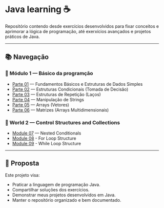 # Java learning ☕


Repositório contendo desde exercícios desenvolvidos para fixar conceitos e aprimorar a lógica de programação, até exerxícios avançados e projetos práticos de Java.

---

## 📚 Navegação

### 🔗 Módulo 1 — Básico da programção

- [Parte 01](./m1_Fundamentos_Básicos_e_Estruturas_de_Dados_Simples) — Fundamentos Básicos e Estruturas de Dados Simples
- [Parte 02](./m2_Estruturas_Condicionais) — Estruturas Condicionais (Tomada de Decisão)
- [Parte 03](./m3_Estruturas_de_Repetição) — Estruturas de Repetição (Laços)
- [Parte 04](./m4_Manipulação_de_Strings) — Manipulação de Strings
- [Parte 05](./m5_Arrays_(Vetores)) — Arrays (Vetores)
- [Parte 06](./m6_Matrizes_(Arrays_Multidimensionais)) — Matrizes (Arrays Multidimensionais)

### 🔗 World 2 — Control Structures and Collections

- [Module 07](./m7_Nested_Conditionals) — Nested Conditionals
- [Module 08](./m8_For_Loop_Structure) - For Loop Structure
- [Module 09](./m9_While_Loop_Sructure) - While Loop Structure

---

## 🚀 Proposta

Este projeto visa:

- Praticar a linguagem de programação Java.
- Compartilhar soluções dos exercícios.
- Demonstrar meus projetos desenvolvidos em Java.
- Manter o repositório organizado e bem documentado.